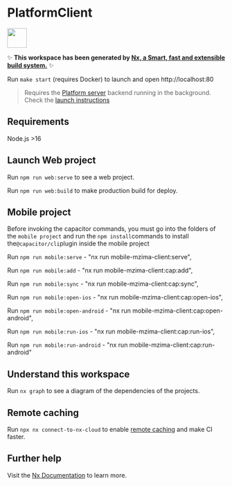 # PlatformClient



<a alt="Nx logo" href="https://nx.dev" target="_blank" rel="noreferrer"><img src="https://raw.githubusercontent.com/nrwl/nx/master/images/nx-logo.png" width="45"></a>

✨ **This workspace has been generated by [Nx, a Smart, fast and extensible build system.](https://nx.dev)** ✨

Run `make start` (requires Docker) to launch and open http://localhost:80

> Requires the [Platform server](https://github.com/ushahidi/platform) backend running in the background. Check the [launch instructions](https://github.com/ushahidi/platform#setup-essentials)

## Requirements

Node.js >16

## Launch Web project

Run `npm run web:serve` to see a web project.

Run `npm run web:build` to make production build for deploy.


## Mobile project

Before invoking the capacitor commands, you must go into the folders of the `mobile project` and run the `npm install`commands to install the`@capacitor/cli`plugin inside the mobile project

Run `npm run mobile:serve` - "nx run mobile-mzima-client:serve",

Run `npm run mobile:add` - "nx run mobile-mzima-client:cap:add",

Run `npm run mobile:sync` - "nx run mobile-mzima-client:cap:sync",

Run `npm run mobile:open-ios` - "nx run mobile-mzima-client:cap:open-ios",

Run `npm run mobile:open-android` - "nx run mobile-mzima-client:cap:open-android",

Run `npm run mobile:run-ios` - "nx run mobile-mzima-client:cap:run-ios",

Run `npm run mobile:run-android` - "nx run mobile-mzima-client:cap:run-android"

## Understand this workspace

Run `nx graph` to see a diagram of the dependencies of the projects.

## Remote caching

Run `npx nx connect-to-nx-cloud` to enable [remote caching](https://nx.app) and make CI faster.

## Further help

Visit the [Nx Documentation](https://nx.dev) to learn more.
